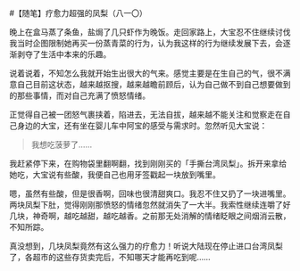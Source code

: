 #【随笔】疗愈力超强的凤梨（八一〇）

晚上在盒马蒸了条鱼，盐焗了几只虾作为晚饭。走回家路上，大宝忍不住继续讨伐我当时企图限制她再买一份蒸青菜的行为，认为我这样的行为继续发展下去，会逐渐剥夺了生活中本来的乐趣。

说着说着，不知怎么我就开始生出很大的气来。感觉主要是在生自己的气，很不满意自己目前这状态，越来越抠搜，越来越瞻前顾后，认为自己做不到自己想要做到的那些事情，而对自己充满了愤怒情绪。

正觉得自己被一团怒气裹挟着，陷进去，无法自拔，越来越不能关注和觉察走在自己身边的大宝，还有坐在婴儿车中阿宝的感受与需求时。忽然听见大宝说：

> 我想吃菠萝了……

我赶紧停下来，在购物袋里翻啊翻，找到刚刚买的「手撕台湾凤梨」。拆开来拿给她吃，大宝说有些酸，我便自己也用牙签戳起一块放到嘴里。

嗯，虽然有些酸，但是很香啊，回味也很清甜爽口。我忍不住又扔了一块进嘴里。两块凤梨下肚，觉得刚刚那愤怒的情绪忽然就消失了一大半。我索性继续连嚼了好几块，神奇啊，越吃越甜，越吃越香。之前那无处消解的情绪眨眼之间烟消云散，不知所踪。

真没想到，几块凤梨竟然有这么强力的疗愈力！听说大陆现在停止进口台湾凤梨了，各超市的这些存货卖完后，不知哪天才能再吃到呢……